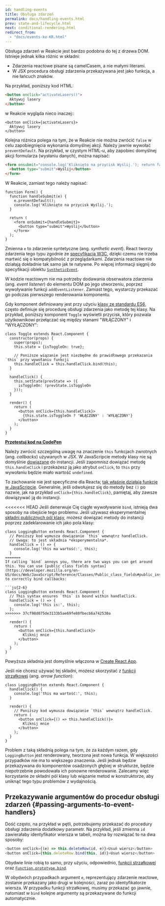 ```yaml
---
id: handling-events
title: Obsługa zdarzeń
permalink: docs/handling-events.html
prev: state-and-lifecycle.html
next: conditional-rendering.html
redirect_from:
  - "docs/events-ko-KR.html"
---
```


Obsługa zdarzeń w Reakcie jest bardzo podobna do tej z drzewa DOM. Istnieje jednak kilka różnic w składni:

* Zdarzenia reactowe pisane są camelCasem, a nie małymi literami.
* W JSX procedura obsługi zdarzenia przekazywana jest jako funkcja, a nie łańcuch znaków.

Na przykład, poniższy kod HTML:

```html
<button onclick="activateLasers()">
  Aktywuj lasery
</button>
```

w Reakcie wygląda nieco inaczej::

```js{1}
<button onClick={activateLasers}>
  Aktywuj lasery
</button>
```

Kolejna różnica polega na tym, że w Reakcie nie można zwrócić `false` w celu zapobiegnięcia wykonania domyślnej akcji. Należy jawnie wywołać `preventDefault`. Na przykład, w czystym HTML-u, aby zapobiec domyślnej akcji formularza (wysłaniu danych), można napisać:

```html
<form onsubmit="console.log('Kliknięto na przycisk Wyślij.'); return false">
  <button type="submit">Wyślij</button>
</form>
```

W Reakcie, zamiast tego należy napisać:

```js{3}
function Form() {
  function handleSubmit(e) {
    e.preventDefault();
    console.log('Kliknięto na przycisk Wyślij.');
  }

  return (
    <form onSubmit={handleSubmit}>
      <button type="submit">Wyślij</button>
    </form>
  );
}
```

Zmienna `e` to zdarzenie syntetyczne (ang. *synthetic event*). React tworzy zdarzenia tego typu zgodnie ze [specyfikacją W3C](https://www.w3.org/TR/DOM-Level-3-Events/), dzięki czemu nie trzeba martwić się o kompatybilność z przeglądarkami. Zdarzenia reactowe nie działają dokładnie tak samo jak te natywne. Po więcej informacji sięgnij do specyfikacji obiektu [`SyntheticEvent`](/docs/events.html).

W kodzie reactowym nie ma potrzeby dodawania obserwatora zdarzenia (ang. *event listener*) do elementu DOM po jego utworzeniu, poprzez wywoływanie funkcji `addEventListener`. Zamiast tego, wystarczy przekazać go podczas pierwszego renderowania komponentu.

Gdy komponent definiowany jest przy użyciu [klasy ze standardu ES6](https://developer.mozilla.org/pl/docs/Web/JavaScript/Reference/Classes), często definiuje się procedurę obsługi zdarzenia jako metodę tej klasy. Na przykład, poniższy komponent `Toggle` wyświetli przycisk, który pozwala użytkownikowi przełączać się między stanami "WŁĄCZONY" i "WYŁĄCZONY":

```js{6,7,10-14,18}
class Toggle extends React.Component {
  constructor(props) {
    super(props);
    this.state = {isToggleOn: true};

    // Poniższe wiązanie jest niezbędne do prawidłowego przekazania `this` przy wywołaniu funkcji
    this.handleClick = this.handleClick.bind(this);
  }

  handleClick() {
    this.setState(prevState => ({
      isToggleOn: !prevState.isToggleOn
    }));
  }

  render() {
    return (
      <button onClick={this.handleClick}>
        {this.state.isToggleOn ? 'WŁĄCZONY' : 'WYŁĄCZONY'}
      </button>
    );
  }
}
```

[**Przetestuj kod na CodePen**](https://codepen.io/gaearon/pen/xEmzGg?editors=0010)

Należy zwrócić szczególną uwagę na znaczenie `this` funkcjach zwrotnych (ang. *callbacks*) używanych w JSX. W JavaScripcie metody klasy nie są domyślnie [dowiązane](https://developer.mozilla.org/pl/docs/Web/JavaScript/Reference/Functions/Funkcje_strzalkowe) do instancji. Jeśli zapomnisz dowiązać metodę `this.handleClick` i przekażesz ją jako atrybut `onClick`, to `this` przy wywołaniu będzie miało wartość `undefined`.

To zachowanie nie jest specyficzne dla Reacta; [tak właśnie działają funkcje w JavaScripcie](https://www.smashingmagazine.com/2014/01/understanding-javascript-function-prototype-bind/). Generalnie, jeśli odwołujesz się do metody bez `()` po nazwie, jak na przykład `onClick={this.handleClick}`, pamiętaj, aby zawsze dowiązywać ją do instancji.

<<<<<<< HEAD
Jeśli denerwuje Cię ciągłe wywoływanie `bind`, istnieją dwa sposoby na obejście tego problemu. Jeśli używasz eksperymentalnej [składni publicznych pól klasy](https://babeljs.io/docs/plugins/transform-class-properties/), możesz dowiązać metody do instancji poprzez zadeklarowanie ich jako pola klasy:

```js{2-6}
class LoggingButton extends React.Component {
  // Poniższy kod wymusza dowiązanie `this` wewnątrz handleClick.
  // Uwaga: to jest składnia *eksperymentalna*.
  handleClick = () => {
    console.log('this ma wartość:', this);
  }
=======
If calling `bind` annoys you, there are two ways you can get around this. You can use [public class fields syntax](https://developer.mozilla.org/en-US/docs/Web/JavaScript/Reference/Classes/Public_class_fields#public_instance_fields) to correctly bind callbacks:

```js{2-6}
class LoggingButton extends React.Component {
  // This syntax ensures `this` is bound within handleClick.
  handleClick = () => {
    console.log('this is:', this);
  };
>>>>>>> 37cf98d075de3133b5ae69fe80fbecb6a742530a

  render() {
    return (
      <button onClick={this.handleClick}>
        Kliknij mnie
      </button>
    );
  }
}
```

Powyższa składnia jest domyślnie włączona w [Create React App](https://github.com/facebookincubator/create-react-app).

Jeśli nie chcesz używać tej składni, możesz skorzystać z [funkcji strzałkowej](https://developer.mozilla.org/pl/docs/Web/JavaScript/Reference/Functions/Funkcje_strzalkowe) (ang. *arrow function*):

```js{7-9}
class LoggingButton extends React.Component {
  handleClick() {
    console.log('this ma wartość:', this);
  }

  render() {
    // Poniższy kod wymusza dowiązanie `this` wewnątrz handleClick.
    return (
      <button onClick={() => this.handleClick()}>
        Kliknij mnie
      </button>
    );
  }
}
```

Problem z taką składnią polega na tym, że za każdym razem, gdy `LoggingButton` jest renderowany, tworzona jest nowa funkcja. W większości przypadków nie ma to większego znaczenia. Jeśli jednak będzie przekazywana do komponentów osadzonych głębiej w strukturze, będzie niepotrzebnie powodowała ich ponowne renderowanie. Zalecamy więc korzystanie ze składni pól klasy lub wiązanie metod w konstruktorze, aby uniknąć tego typu problemów z wydajnością.

## Przekazywanie argumentów do procedur obsługi zdarzeń {#passing-arguments-to-event-handlers}

Dość często, na przykład w pętli, potrzebujemy przekazać do procedury obsługi zdarzenia dodatkowy parametr. Na przykład, jeśli zmienna `id` zawierałaby identyfikator wiersza w tabeli, można by rozwiązać to na dwa sposoby:

```js
<button onClick={(e) => this.deleteRow(id, e)}>Usuń wiersz</button>
<button onClick={this.deleteRow.bind(this, id)}>Usuń wiersz</button>
```

Obydwie linie robią to samo, przy użyciu, odpowiednio, [funkcji strzałkowej](https://developer.mozilla.org/pl/docs/Web/JavaScript/Reference/Functions/Funkcje_strzalkowe) oraz [`Function.prototype.bind`](https://developer.mozilla.org/en-US/docs/Web/JavaScript/Reference/Global_objects/Function/bind).

W obydwóch przypadkach argument `e`, reprezentujący zdarzenie reactowe, zostanie przekazany jako drugi w kolejności, zaraz po identyfikatorze wiersza. W przypadku funkcji strzałkowej, musimy przekazać go jawnie, natomiast w `bind` kolejne argumenty są przekazywane do funkcji automatycznie.
